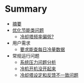 # Summary

* [摘要](README.md)
* [优化节能类问题](logic/logic.md)
  * [冷却塔频率偏低?](logic/logic/leng-que-ta-pin-lv-pian-4f4e3f.md)
* 用户需求
  * [要求能查每日冷量数据](yao-qiu-neng-cha-mei-ri-leng-liang-shu-ju.md)
* 常规运行问题
  * [系统压力问题分析](xi-tong-ya-li-wen-ti-fen-xi.md)
  * [冷机开机没开起来](leng-ji-kai-ji-mei-kai-qi-lai.md)
  * [冷却塔设定和反馈不一致问题](data/data.md)

